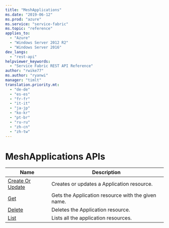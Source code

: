 ```yaml
---
title: "MeshApplications"
ms.date: "2019-06-12"
ms.prod: "azure"
ms.service: "service-fabric"
ms.topic: "reference"
applies_to: 
  - "Azure"
  - "Windows Server 2012 R2"
  - "Windows Server 2016"
dev_langs: 
  - "rest-api"
helpviewer_keywords: 
  - "Service Fabric REST API Reference"
author: "rwike77"
ms.author: "ryanwi"
manager: "timlt"
translation.priority.mt: 
  - "de-de"
  - "es-es"
  - "fr-fr"
  - "it-it"
  - "ja-jp"
  - "ko-kr"
  - "pt-br"
  - "ru-ru"
  - "zh-cn"
  - "zh-tw"
---
```

# MeshApplications APIs

| Name | Description |
| --- | --- |
| [Create Or Update](sfclient-api-meshapplication_createorupdate.md) | Creates or updates a Application resource.<br/> |
| [Get](sfclient-api-meshapplication_get.md) | Gets the Application resource with the given name.<br/> |
| [Delete](sfclient-api-meshapplication_delete.md) | Deletes the Application resource.<br/> |
| [List](sfclient-api-meshapplication_list.md) | Lists all the application resources.<br/> |


